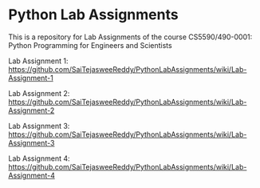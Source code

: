 # Python Lab Assignments
This is a repository for Lab Assignments of the course CS5590/490-0001: Python Programming for Engineers and Scientists

Lab Assignment 1: https://github.com/SaiTejasweeReddy/PythonLabAssignments/wiki/Lab-Assignment-1

Lab Assignment 2: https://github.com/SaiTejasweeReddy/PythonLabAssignments/wiki/Lab-Assignment-2

Lab Assignment 3: https://github.com/SaiTejasweeReddy/PythonLabAssignments/wiki/Lab-Assignment-3

Lab Assignment 4: https://github.com/SaiTejasweeReddy/PythonLabAssignments/wiki/Lab-Assignment-4
